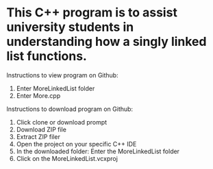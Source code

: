 # This C++ program is to assist university students in understanding how a singly linked list functions.
Instructions to view program on Github:
1. Enter MoreLinkedList folder
2. Enter More.cpp

Instructions to download program on Github:
1. Click clone or download prompt
2. Download ZIP file
3. Extract ZIP filer
4. Open the project on your specific C++ IDE
5. In the downloaded folder: Enter the MoreLinkedList folder
6. Click on the MoreLinkedList.vcxproj
